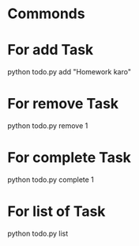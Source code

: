 # Commonds

# For add Task
python todo.py add "Homework karo"


# For remove Task
python todo.py remove 1


# For complete Task
python todo.py complete 1

# For list of Task
python todo.py list

<!-- 
python todo.py add "Doodh khareedna"
python todo.py add "Ghar saaf karo"
python todo.py list  # Ye dono tasks dikhaayega
python todo.py complete 1  # Pehla task complete karega
python todo.py remove 2  # Doosra task hata dega 

-->
